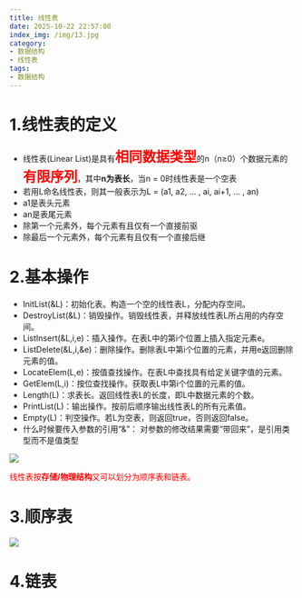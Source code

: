 ```yaml
---
title: 线性表
date: 2025-10-22 22:57:08
index_img: /img/13.jpg
category:
- 数据结构
- 线性表
tags:
- 数据结构
---
```




<meta name="referrer" content="no-referrer"/>



# 1.线性表的定义

- 线性表(Linear List)是具有<font color="red" size="5">**相同数据类型**</font>的n（n≥0）个数据元素的<font color="red" size="5">**有限序列**</font>，其中**n为表长**，当n = 0时线性表是一个空表
- 若用L命名线性表，则其一般表示为L = (a1, a2, … , ai, ai+1, … , an)
- a1是表头元素
- an是表尾元素
- 除第一个元素外，每个元素有且仅有一个直接前驱
- 除最后一个元素外，每个元素有且仅有一个直接后继

# 2.基本操作

- InitList(&L)：初始化表。构造一个空的线性表L，分配内存空间。
- DestroyList(&L)：销毁操作。销毁线性表，并释放线性表L所占用的内存空间。
- ListInsert(&L,i,e)：插入操作。在表L中的第i个位置上插入指定元素e。
- ListDelete(&L,i,&e)：删除操作。删除表L中第i个位置的元素，并用e返回删除元素的值。
- LocateElem(L,e)：按值查找操作。在表L中查找具有给定关键字值的元素。
- GetElem(L,i)：按位查找操作。获取表L中第i个位置的元素的值。
- Length(L)：求表长。返回线性表L的长度，即L中数据元素的个数。
- PrintList(L)：输出操作。按前后顺序输出线性表L的所有元素值。
- Empty(L)：判空操作。若L为空表，则返回true，否则返回false。
- 什么时候要传入参数的引用“&”： 对参数的修改结果需要“带回来”，是引用类型而不是值类型

<img src="https://gitee.com/silent-learner/imgs/raw/master/2025图片/20251023200024840.png"/>

<font color="red">线性表按**存储/物理结构**又可以划分为顺序表和链表。</font>

# 3.顺序表

<img src="https://gitee.com/silent-learner/imgs/raw/master/2025图片/20251023203258125.png"/>

# 4.链表

